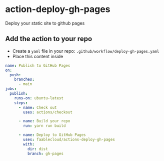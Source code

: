 # action-deploy-gh-pages

Deploy your static site to github pages

## Add the action to your repo

- Create a `yaml` file in your repo: `.github/workflow/deploy-gh-pages.yaml`
- Place this content inside

```yaml
name: Publish to GitHub Pages
on:
  push:
    branches:
      - main
jobs:
  publish:
    runs-on: ubuntu-latest
    steps:
      - name: Check out
        uses: actions/checkout

      - name: Build your repo
        run: yarn run build

      - name: Deploy to GitHub Pages
        uses: faablecloud/actions-deploy-gh-pages
        with:
          dir: dist
          branch: gh-pages
```
